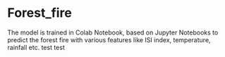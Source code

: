 # Forest_fire
The model is trained in Colab Notebook, based on Jupyter Notebooks to predict the forest fire with various features like ISI index, temperature, rainfall etc.
test test
